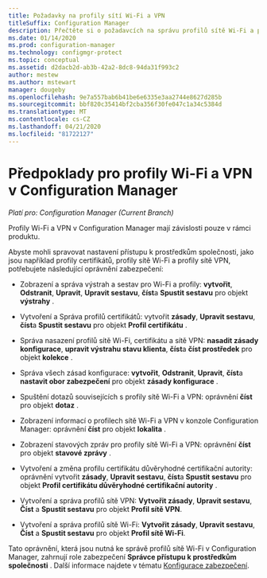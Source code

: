 ```yaml
---
title: Požadavky na profily sítí Wi-Fi a VPN
titleSuffix: Configuration Manager
description: Přečtěte si o požadavcích na správu profilů sítě Wi-Fi a profilů sítě VPN v Configuration Manager
ms.date: 01/14/2020
ms.prod: configuration-manager
ms.technology: configmgr-protect
ms.topic: conceptual
ms.assetid: d2dacb2d-ab3b-42a2-8dc8-94da31f993c2
author: mestew
ms.author: mstewart
manager: dougeby
ms.openlocfilehash: 9e7a557bab6b41be6e6335e3aa2744e8627d285b
ms.sourcegitcommit: bbf820c35414bf2cba356f30fe047c1a34c5384d
ms.translationtype: MT
ms.contentlocale: cs-CZ
ms.lasthandoff: 04/21/2020
ms.locfileid: "81722127"
---
```

# <a name="prerequisites-for-wi-fi-and-vpn-profiles-in-configuration-manager"></a>Předpoklady pro profily Wi-Fi a VPN v Configuration Manager

*Platí pro: Configuration Manager (Current Branch)*

Profily Wi-Fi a VPN v Configuration Manager mají závislosti pouze v rámci produktu.

Abyste mohli spravovat nastavení přístupu k prostředkům společnosti, jako jsou například profily certifikátů, profily sítě Wi-Fi a profily sítě VPN, potřebujete následující oprávnění zabezpečení:  

- Zobrazení a správa výstrah a sestav pro Wi-Fi a profily: **vytvořit**, **Odstranit**, **Upravit**, **Upravit sestavu**, **číst**a **Spustit sestavu** pro objekt **výstrahy** .  

- Vytvoření a Správa profilů certifikátů: vytvořit **zásady**, **Upravit sestavu**, **číst**a **Spustit sestavu** pro objekt **Profil certifikátu** .  

- Správa nasazení profilů sítě Wi-Fi, certifikátu a sítě VPN: **nasadit zásady konfigurace**, **upravit výstrahu stavu klienta**, **číst**a **číst prostředek** pro objekt **kolekce** .  

- Správa všech zásad konfigurace: **vytvořit**, **Odstranit**, **Upravit**, **číst**a **nastavit obor zabezpečení** pro objekt **zásady konfigurace** .  

- Spuštění dotazů souvisejících s profily sítě Wi-Fi a VPN: oprávnění **číst** pro objekt **dotaz** .  

- Zobrazení informací o profilech sítě Wi-Fi a VPN v konzole Configuration Manager: oprávnění **číst** pro objekt **lokalita** .  

- Zobrazení stavových zpráv pro profily sítě Wi-Fi a VPN: oprávnění **číst** pro objekt **stavové zprávy** .  

- Vytvoření a změna profilu certifikátu důvěryhodné certifikační autority: oprávnění vytvořit **zásady**, **Upravit sestavu**, **číst**a **Spustit sestavu** pro objekt **Profil certifikátu důvěryhodné certifikační autority** .  

- Vytvoření a správa profilů sítě VPN: **Vytvořit zásady**, **Upravit sestavu**, **Číst** a **Spustit sestavu** pro objekt **Profil sítě VPN**.  

- Vytvoření a správa profilů sítě Wi-Fi: **Vytvořit zásady**, **Upravit sestavu**, **Číst** a **Spustit sestavu** pro objekt **Profil sítě Wi-Fi**.  

Tato oprávnění, která jsou nutná ke správě profilů sítě Wi-Fi v Configuration Manager, zahrnují role zabezpečení **Správce přístupu k prostředkům společnosti** . Další informace najdete v tématu [Konfigurace zabezpečení](../../core/plan-design/security/configure-security.md).
